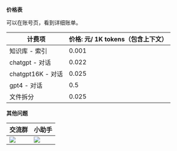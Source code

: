 **价格表**

可以在账号页，看到详细账单。

| 计费项 | 价格: 元/ 1K tokens（包含上下文）|
| --- | --- |
| 知识库 - 索引 | 0.001 |
| chatgpt - 对话 | 0.022 |
| chatgpt16K - 对话 | 0.025 |
| gpt4 - 对话 | 0.5 |
| 文件拆分 | 0.025 |

**其他问题**

| 交流群 | 小助手 |
| ----------------------- | -------------------- |
| ![](https://) | ![](https://) |
